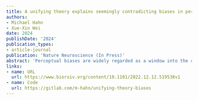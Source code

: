 ```yaml
---
title: A unifying theory explains seemingly contradicting biases in perceptual estimation
authors:
- Michael Hahn
- Xue-Xin Wei
date: 2024
publishDate: '2024'
publication_types:
- article-journal
publication: 'Nature Neuroscience (In Press)'
abstract: 'Perceptual biases are widely regarded as a window into the computational principles underlying human perception. To understand these biases, previous work has proposed a number of conceptually different and even seemingly contradicting ingredients, including attraction to a Bayesian prior, repulsion from the prior due to efficient coding, and central tendency effects on a bounded range. We present a unifying Bayesian theory of biases in perceptual estimation. We theoretically demonstrate an additive decomposition of perceptual biases into attraction to a prior, repulsion away from regions with high encoding precision, and regression away from the boundary. The results reveal a simple and universal rule for predicting the direction of perceptual biases. Our theory accounts for, and leads to new understandings of biases in the perception of a variety of stimulus attributes, including orientation, color, and magnitude.'
links:
- name: URL
  url: https://www.biorxiv.org/content/10.1101/2022.12.12.519538v1
- name: Code
  url: https://gitlab.com/m-hahn/unifying-theory-biases
---
```


